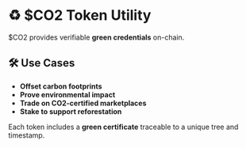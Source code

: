 # ♻️ $CO2 Token Utility

$CO2 provides verifiable **green credentials** on-chain.

## 🛠 Use Cases

- **Offset carbon footprints**
- **Prove environmental impact**
- **Trade on CO2-certified marketplaces**
- **Stake to support reforestation**

Each token includes a **green certificate** traceable to a unique tree and timestamp.